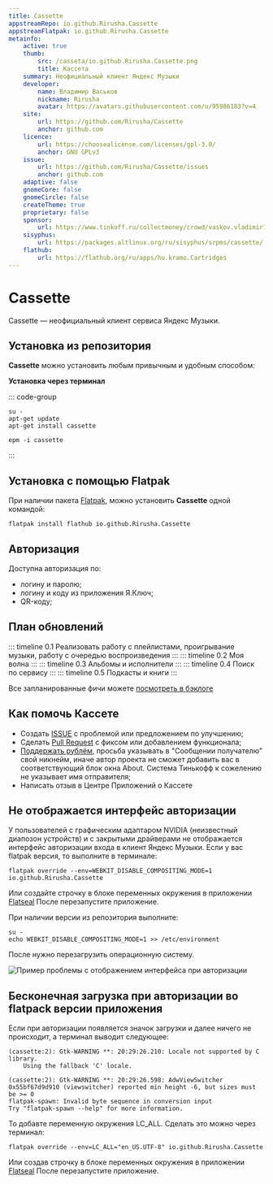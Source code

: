 ```yaml
---
title: Cassette
appstreamRepo: io.github.Rirusha.Cassette
appstreamFlatpak: io.github.Rirusha.Cassette
metainfo:
    active: true
    thumb:
        src: /casseta/io.github.Rirusha.Cassette.png
        title: Кассета
    summary: Неофициальный клиент Яндекс Музыки
    developer: 
        name: Владимир Васьков
        nickname: Rirusha
        avatar: https://avatars.githubusercontent.com/u/95986183?v=4
    site:
        url: https://github.com/Rirusha/Cassette
        anchor: github.com
    licence:
        url: https://choosealicense.com/licenses/gpl-3.0/
        anchor: GNU GPLv3
    issue: 
        url: https://github.com/Rirusha/Cassette/issues
        anchor: github.com
    adaptive: false
    gnomeCore: false
    gnomeCircle: false
    createTheme: true
    proprietary: false
    sponsor: 
        url: https://www.tinkoff.ru/collectmoney/crowd/vaskov.vladimir19/Uhi7d15460/
    sisyphus:
        url: https://packages.altlinux.org/ru/sisyphus/srpms/cassette/
    flathub:
        url: https://flathub.org/ru/apps/hu.kramo.Cartridges
---
```


# Cassette

Cassette — неофициальный клиент сервиса Яндекс Музыки.

## Установка из репозитория

**Cassette** можно установить любым привычным и удобным способом:

<!--@include: ./parts/install/software-repo.md-->

**Установка через терминал**

::: code-group

```shell[apt-get]
su -
apt-get update
apt-get install сassette
```
```shell[epm]
epm -i сassette
```

:::

## Установка c помощью Flatpak

При наличии пакета [Flatpak](/flatpak), можно установить **Cassette** одной командой:

```shell
flatpak install flathub io.github.Rirusha.Cassette
```

<!--@include: ./parts/install/software-flatpak.md-->

## Авторизация

Доступна авторизация по:

- логину и паролю;
- логину и коду из приложения Я.Ключ;
- QR-коду;

## План обновлений

::: timeline 0.1
Реализовать работу с плейлистами, проигрывание музыки, работу с очередью воспроизведения
:::
::: timeline 0.2
Моя волна
:::
::: timeline 0.3
Альбомы и исполнители
:::
::: timeline 0.4
Поиск по сервису
:::
::: timeline 0.5
Подкасты и книги
:::

Все запланированные фичи можете [посмотреть в бэклоге](https://github.com/users/Rirusha/projects/2)

## Как помочь Кассете

- Создать [ISSUE](https://github.com/Rirusha/Cassette/issues) с проблемой или предложением по улучшению;
- Сделать [Pull Request](https://github.com/Rirusha/Cassette/pulls) с фиксом или добавлением функционала;
- [Поддержать рублём](https://www.tinkoff.ru/collectmoney/crowd/vaskov.vladimir19/Uhi7d15460), просьба указывать в "Сообщении получателю" свой никнейм, иначе автор проекта не сможет добавить вас в соответствующий блок окна About. Система Тинькофф к сожелению не указывает имя отправителя;
- Написать отзыв в Центре Приложений о Кассете

## Не отображается интерфейс авторизации

У пользователей с графическим адаптаром NVIDIA (неизвестный диапозон устройств) и c закрытыми драйверами не отображается интерфейс авторизации входа в клиент Яндекс Музыки.
Если у вас flatpak версия, то выполните в терминале:

```shell
flatpak override --env=WEBKIT_DISABLE_COMPOSITING_MODE=1 io.github.Rirusha.Cassette
```

Или создайте строчку в блоке переменных окружения в приложении [Flatseal](/flatseal)
После перезапустите приложение.

При наличии версии из репозитория выполните:

```shell
su -
echo WEBKIT_DISABLE_COMPOSITING_MODE=1 >> /etc/environment
```

 После нужно перезагрузить операционную систему.

 ![Пример проблемы с отображением интерфейса при авторизации](/casseta/casseta-1.png)

 ## Бесконечная загрузка при авторизации во flatpack версии приложения

Если при авторизации появляется значок загрузки и далее ничего не происходит, а терминал выводит следующее:

```shell
(cassette:2): Gtk-WARNING **: 20:29:26.210: Locale not supported by C library.
	Using the fallback 'C' locale.

(cassette:2): Gtk-WARNING **: 20:29:26.598: AdwViewSwitcher 0x55bf67d9d910 (viewswitcher) reported min height -6, but sizes must be >= 0
flatpak-spawn: Invalid byte sequence in conversion input
Try "flatpak-spawn --help" for more information.
```

То добавте переменную окружения LC_ALL. Сделать это можно через терминал:

```shell
flatpak override --env=LC_ALL="en_US.UTF-8" io.github.Rirusha.Cassette
```

Или создав строчку в блоке переменных окружения в приложении [Flatseal](/flatseal)
После перезапустите приложение.
